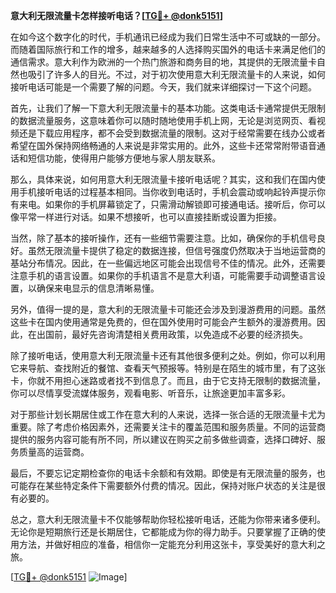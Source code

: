 **意大利无限流量卡怎样接听电话？[[TG💪+ @donk5151](https://t.me/s/donk5151)]**

在如今这个数字化的时代，手机通讯已经成为我们日常生活中不可或缺的一部分。而随着国际旅行和工作的增多，越来越多的人选择购买国外的电话卡来满足他们的通信需求。意大利作为欧洲的一个热门旅游和商务目的地，其提供的无限流量卡自然也吸引了许多人的目光。不过，对于初次使用意大利无限流量卡的人来说，如何接听电话可能是一个需要了解的问题。今天，我们就来详细探讨一下这个问题。

首先，让我们了解一下意大利无限流量卡的基本功能。这类电话卡通常提供无限制的数据流量服务，这意味着你可以随时随地使用手机上网，无论是浏览网页、看视频还是下载应用程序，都不会受到数据流量的限制。这对于经常需要在线办公或者希望在国外保持网络畅通的人来说是非常实用的。此外，这些卡还常常附带语音通话和短信功能，使得用户能够方便地与家人朋友联系。

那么，具体来说，如何用意大利无限流量卡接听电话呢？其实，这和我们在国内使用手机接听电话的过程基本相同。当你收到电话时，手机会震动或响起铃声提示你有来电。如果你的手机屏幕锁定了，只需滑动解锁即可接通电话。接听后，你可以像平常一样进行对话。如果不想接听，也可以直接挂断或设置为拒接。

当然，除了基本的接听操作，还有一些细节需要注意。比如，确保你的手机信号良好。虽然无限流量卡提供了稳定的数据连接，但信号强度仍然取决于当地运营商的基站分布情况。因此，在一些偏远地区可能会出现信号不佳的情况。此外，还需要注意手机的语言设置。如果你的手机语言不是意大利语，可能需要手动调整语言设置，以确保来电显示的信息清晰易懂。

另外，值得一提的是，意大利的无限流量卡可能还会涉及到漫游费用的问题。虽然这些卡在国内使用通常是免费的，但在国外使用时可能会产生额外的漫游费用。因此，在出国前，最好先咨询清楚相关费用政策，以免造成不必要的经济损失。

除了接听电话，使用意大利无限流量卡还有其他很多便利之处。例如，你可以利用它来导航、查找附近的餐馆、查看天气预报等。特别是在陌生的城市里，有了这张卡，你就不用担心迷路或者找不到信息了。而且，由于它支持无限制的数据流量，你可以尽情享受流媒体服务，观看电影、听音乐，让旅途更加丰富多彩。

对于那些计划长期居住或工作在意大利的人来说，选择一张合适的无限流量卡尤为重要。除了考虑价格因素外，还需要关注卡的覆盖范围和服务质量。不同的运营商提供的服务内容可能有所不同，所以建议在购买之前多做些调查，选择口碑好、服务质量高的运营商。

最后，不要忘记定期检查你的电话卡余额和有效期。即使是有无限流量的服务，也可能存在某些特定条件下需要额外付费的情况。因此，保持对账户状态的关注是很有必要的。

总之，意大利无限流量卡不仅能够帮助你轻松接听电话，还能为你带来诸多便利。无论你是短期旅行还是长期居住，它都能成为你的得力助手。只要掌握了正确的使用方法，并做好相应的准备，相信你一定能充分利用这张卡，享受美好的意大利之旅。

[[TG💪+ @donk5151](https://t.me/s/donk5151) ![Image](https://i.postimg.cc/rwNCRYN7/Snipaste-2025-04-30-17-27-05.png)]